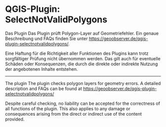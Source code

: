 # QGIS-Plugin: SelectNotValidPolygons

Das Plugin Das Plugin prüft Polygon-Layer auf Geometriefehler. Ein genaue Beschreibung und FAQs  finden Sie unter https://geoobserver.de/qgis-plugin-selectnotvalidpolygons/.

Eine Haftung für die Richtigkeit aller Funktionen des Plugins kann trotz sorgfältiger Prüfung nicht übernommen werden. Das gilt auch für eventuelle Schäden oder Konsequenzen, die durch die direkte oder indirekte Nutzung der angebotenen Inhalte entstehen.

------------------------

The plugin The plugin checks polygon layers for geometry errors. A detailed description and FAQs can be found at https://geoobserver.de/qgis-plugin-selectnotvalidpolygons/

Despite careful checking, no liability can be accepted for the correctness of all functions of the plugin. This also applies to any damage or consequences arising from the direct or indirect use of the content provided.